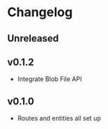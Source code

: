 # Changelog

## Unreleased

## v0.1.2

* Integrate Blob File API

## v0.1.0

* Routes and entities all set up